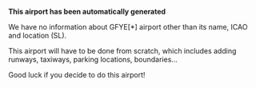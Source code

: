 **This airport has been automatically generated**

We have no information about GFYE[*] airport other than its name, ICAO and location (SL).

This airport will have to be done from scratch, which includes adding runways, taxiways, parking locations, boundaries...

Good luck if you decide to do this airport!
